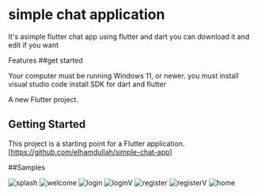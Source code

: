 # simple chat application
It's asimple flutter chat app using flutter and dart you can download it and edit if you want

Features
##get started

Your computer must be running Windows 11, or newer.
you must install visual studio code
install SDK for dart and flutter

A new Flutter project.

## Getting Started

This project is a starting point for a Flutter application.
[https://github.com/elhamdullah/simple-chat-app]

##Samples

![splash](https://github.com/user-attachments/assets/c7ed9962-5f60-488c-9f7a-ecef2fe8d3ce)
![welcome](https://github.com/user-attachments/assets/060fc94d-9416-4e36-995e-bf6be841e83e)
![login](https://github.com/user-attachments/assets/c7ccf71e-1614-4c06-b943-87f325220307)
![loginV](https://github.com/user-attachments/assets/a6217990-e2d0-4499-b064-fd111a1e3b83)
![register](https://github.com/user-attachments/assets/b6011d2b-1480-4878-a149-1a30c4d76e44)
![registerV](https://github.com/user-attachments/assets/fae389fa-2781-4edc-83c7-fc94156f131d)
![home](https://github.com/user-attachments/assets/13b90f95-461d-45af-a69c-1df4c1b5ae17)
